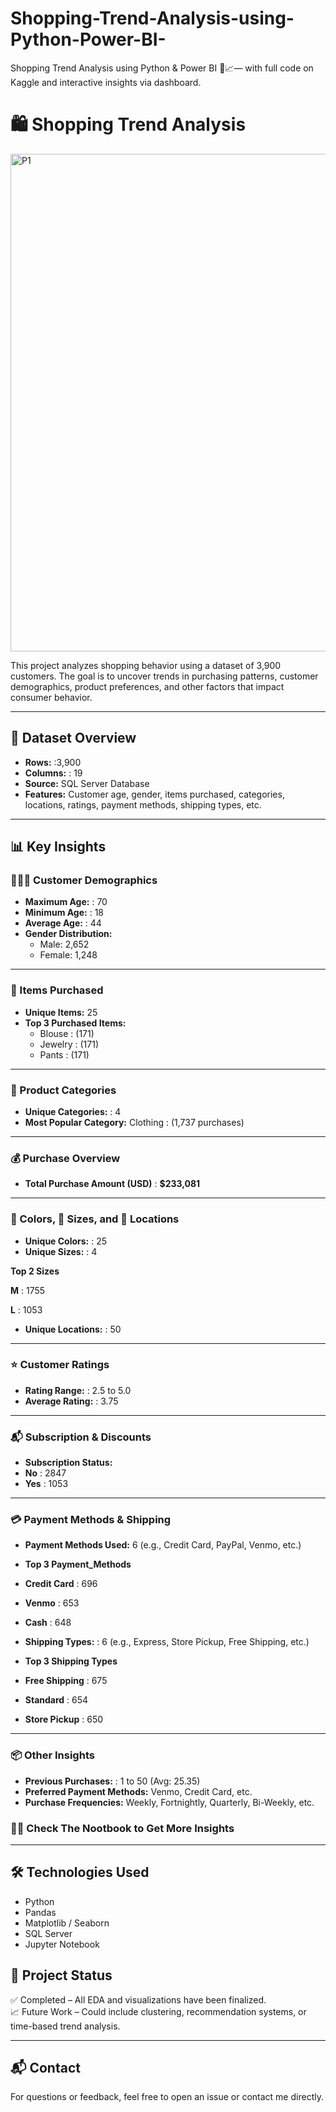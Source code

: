 # Shopping-Trend-Analysis-using-Python-Power-BI-
Shopping Trend Analysis using Python &amp; Power BI 🛒📈— with full code on Kaggle and interactive insights via dashboard.
# 🛍️ Shopping Trend Analysis
<img width="1443" height="796" alt="P1" src="https://github.com/user-attachments/assets/53f4d63d-6693-42f4-9c3a-2476e79bc8d4" />

This project analyzes shopping behavior using a dataset of 3,900 customers. The goal is to uncover trends in purchasing patterns, customer demographics, product preferences, and other factors that impact consumer behavior.

---

## 📁 Dataset Overview

- **Rows:**  :3,900
- **Columns:** : 19
- **Source:** SQL Server Database
- **Features:** Customer age, gender, items purchased, categories, locations, ratings, payment methods, shipping types, etc.

---

## 📊 Key Insights

### 🧑‍🤝‍🧑 Customer Demographics
- **Maximum Age:**  : 70  
- **Minimum Age:**  : 18  
- **Average Age:**  : 44  
- **Gender Distribution:**  
  - Male: 2,652  
  - Female: 1,248  

---

### 🛒 Items Purchased
- **Unique Items:** 25  
- **Top 3 Purchased Items:**  
  - Blouse  : (171)  
  - Jewelry : (171)  
  - Pants   : (171)  

---

### 🧾 Product Categories
- **Unique Categories:** :  4  
- **Most Popular Category:** Clothing  : (1,737 purchases)

---

### 💰 Purchase Overview
- **Total Purchase Amount (USD)**  : **$233,081**  

---

### 🎨 Colors, 📏 Sizes, and 📍 Locations
- **Unique Colors:** :  25  
- **Unique Sizes:** :  4
   
**Top 2 Sizes**

**M**  :  1755

**L**  :  1053 

- **Unique Locations:** :  50  

---

### ⭐ Customer Ratings
- **Rating Range:**  : 2.5 to 5.0  
- **Average Rating:**  : 3.75  

---

### 📬 Subscription & Discounts
- **Subscription Status:** 
- **No**  : 2847
- **Yes** : 1053

---

### 💳 Payment Methods & Shipping
- **Payment Methods Used:** 6 (e.g., Credit Card, PayPal, Venmo, etc.)  
- **Top 3 Payment_Methods**
- **Credit Card**     : 696
- **Venmo**           : 653
- **Cash**            : 648
  
- **Shipping Types:**  : 6 (e.g., Express, Store Pickup, Free Shipping, etc.)
- **Top 3 Shipping Types**
- **Free Shipping**    :  675
- **Standard**         :  654
- **Store Pickup**     :  650

---

### 📦 Other Insights
- **Previous Purchases:**  : 1 to 50 (Avg: 25.35)  
- **Preferred Payment Methods:** Venmo, Credit Card, etc.  
- **Purchase Frequencies:** Weekly, Fortnightly, Quarterly, Bi-Weekly, etc.

### 🔎💡 Check The Nootbook to Get More Insights
---
## 🛠️ Technologies Used

- Python
- Pandas
- Matplotlib / Seaborn
- SQL Server
- Jupyter Notebook




## 📌 Project Status

✅ Completed – All EDA and visualizations have been finalized.  
📈 Future Work – Could include clustering, recommendation systems, or time-based trend analysis.

---

## 📬 Contact

For questions or feedback, feel free to open an issue or contact me directly.


